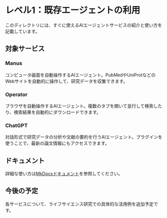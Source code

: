 # レベル1：既存エージェントの利用

このディレクトリには、すぐに使えるAIエージェントサービスの紹介と使い方を記載しています。

## 対象サービス

### Manus
コンピュータ画面を自動操作するAIエージェント。PubMedやUniProtなどのWebサイトを自動的に操作して、研究データを収集できます。

### Operator
ブラウザを自動操作するAIエージェント。複数のタブを開いて並行して検索したり、検索結果を自動的にダウンロードできます。

### ChatGPT
対話形式で研究データの分析や文献の要約を行うAIエージェント。プラグインを使うことで、最新の論文情報にもアクセスできます。

## ドキュメント

詳細な使い方は[MkDocsドキュメント](https://fuku-inc.github.io/life-science-agent-tutorial/tutorials/01-try-agents/)を参照してください。

## 今後の予定

各サービスについて、ライフサイエンス研究での具体的な活用例を追加予定です。